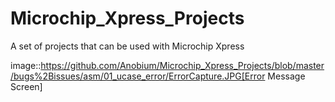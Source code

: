 # Microchip_Xpress_Projects
A set of projects that can be used with Microchip Xpress


image::https://github.com/Anobium/Microchip_Xpress_Projects/blob/master/bugs%2Bissues/asm/01_ucase_error/ErrorCapture.JPG[Error Message Screen]
